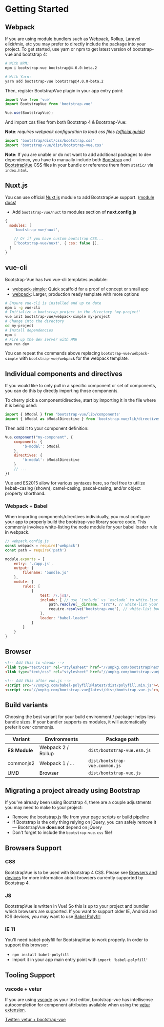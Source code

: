 # Getting Started

## Webpack
If you are using module bundlers such as Webpack, Rollup, Laravel elixir/mix, etc you may prefer to directly include the package
into your project. To get started, use yarn or npm to get latest version of bootstrap-vue and bootstrap 4:

```bash
# With NPM:
npm i bootstrap-vue bootstrap@4.0.0-beta.2

# With Yarn:
yarn add bootstrap-vue bootstrap@4.0.0-beta.2
```

Then, register BootstrapVue plugin in your app entry point:

```js
import Vue from 'vue'
import BootstrapVue from 'bootstrap-vue'

Vue.use(BootstrapVue);
```

And import css files from both Bootstrap 4 & Bootstrap-Vue:

**Note**: _requires webpack configuration to load css files ([official guide](https://webpack.js.org/guides/asset-management/#loading-css))_

```js
import 'bootstrap/dist/css/bootstrap.css'
import 'bootstrap-vue/dist/bootstrap-vue.css'
```

**Note:** If you are unable or do not want to add additional packages to dev dependency, you have to
manually include both [Bootstrap](https://v4-alpha.getbootstrap.com/getting-started/download/)
and [BootstrapVue](https://unpkg.com/bootstrap-vue@latest/dist/bootstrap-vue.css) CSS files
in your bundle or reference them from `static/` via `index.html`.

## Nuxt.js
You can use official [Nuxt.js](https://nuxtjs.org) module to add BootstrapVue support. ([module docs](https://github.com/nuxt-community/modules/tree/master/packages/bootstrap-vue))

- Add `bootstrap-vue/nuxt` to modules section of **nuxt.config.js**

```js
{
  modules: [
    'bootstrap-vue/nuxt',

    // Or if you have custom bootstrap CSS...
    ['bootstrap-vue/nuxt', { css: false }],
  ]
}
```

## vue-cli

Bootstrap-Vue has two vue-cli templates available:

- [webpack-simple](https://github.com/bootstrap-vue/webpack-simple): Quick scaffold for a proof of concept or small app
- [webpack](https://github.com/bootstrap-vue/webpack): Larger, production ready template with more options

```bash
# Ensure vue-cli is installed and up to date
npm i -g vue-cli
# Initialize a bootstrap project in the directory 'my-project'
vue init bootstrap-vue/webpack-simple my-project
# Change into the directory
cd my-project
# Install dependencies
npm i
# Fire up the dev server with HMR
npm run dev
```

You can repeat the commands above replacing `bootstrap-vue/webpack-simple` with
`bootstrap-vue/webpack` for the webpack template.

## Individual components and directives

If you would like to only pull in a specific component or set of components, you can do
this by directly importing those components.

To cherry pick a component/directive, start by importing it in the file where it is being used:

```js
import { bModal } from 'bootstrap-vue/lib/components'
import { bModal as bModalDirective } from 'bootstrap-vue/lib/directives'
```

Then add it to your component definition:

```js
Vue.component("my-component", {
    components: {
        'b-modal': bModal
    },
    directives: {
        'b-modal': bModalDirective
    }
    // ...
})
```

Vue and ES2015 allow for various syntaxes here, so feel free to utilize kebab-casing (shown),
camel-casing, pascal-casing, and/or object property shorthand.

### Webpack + Babel

When importing components/directives individually, you must configure your app to properly
build the bootstrap-vue library source code. This commonly involves white-listing the node
module for your babel loader rule in webpack.

```js
// webpack.config.js
const webpack = require('webpack')
const path = require('path')

module.exports = {
    entry: './app.js',
    output: {
        filename: 'bundle.js'
    },
    module: {
        rules: [
            {
                test: /\.js$/,
                include: [ // use `include` vs `exclude` to white-list vs black-list
                    path.resolve(__dirname, "src"), // white-list your app source files
                    require.resolve("bootstrap-vue"), // white-list bootstrap-vue
                ],
                loader: "babel-loader"
            }
        ]
    }
}
```

## Browser

```html
<!-- Add this to <head> -->
<link type="text/css" rel="stylesheet" href="//unpkg.com/bootstrap@next/dist/css/bootstrap.min.css"/>
<link type="text/css" rel="stylesheet" href="//unpkg.com/bootstrap-vue@latest/dist/bootstrap-vue.css"/>

<!-- Add this after vue.js -->
<script src="//unpkg.com/babel-polyfill@latest/dist/polyfill.min.js"></script>
<script src="//unpkg.com/bootstrap-vue@latest/dist/bootstrap-vue.js"></script>
```

## Build variants

Choosing the best variant for your build environment / packager helps less bundle sizes.
If your bundler supports es modules, it will automatically prefer it over commonjs.

| Variant        | Environments         | Package path
| -------------- | -------------------- | -----------------------------------
| **ES Module**  | Webpack 2 / Rollup   | `dist/bootstrap-vue.esm.js`
| commonjs2      | Webpack 1 / ...      | `dist/bootstrap-vue.common.js`
| UMD            | Browser              | `dist/bootstrap-vue.js`

## Migrating a project already using Bootstrap

If you've already been using Bootstrap 4, there are a couple adjustments you may need to make to your project:

- Remove the bootstrap.js file from your page scripts or build pipeline
- If Bootstrap is the only thing relying on jQuery, you can safely remove it — BootstrapVue **does not** depend on jQuery
- Don't forget to include the `bootstrap-vue.css` file!

## Browsers Support

### CSS

BootstrapVue is to be used with Bootstrap 4 CSS.
Please see [Browsers and devices](https://v4-alpha.getbootstrap.com/getting-started/browsers-devices)
for more information about browsers currently supported by Bootstrap 4.

### JS

BootstrapVue is written in Vue! So this is up to your project and bundler which browsers are supported.
If you want to support older IE, Android and IOS devices, you may want to use
[Babel Polyfill](https://babeljs.io/docs/usage/polyfill)

### IE 11

You'll need babel-polyfill for BootstrapVue to work properly. In order to support this browser:

- `npm install babel-polyfill`
- Import it in your app main entry point with `import 'babel-polyfill'`

## Tooling Support

### vscode + vetur

If you are using [vscode](https://code.visualstudio.com/) as your text editor, bootstrap-vue
has intellisense autocompletion for component attributes available when using the
[vetur extension](https://marketplace.visualstudio.com/items?itemName=octref.vetur).

[Twitter: vetur + bootstrap-vue](https://twitter.com/AlexSashaRegan/status/912769997776158723)
